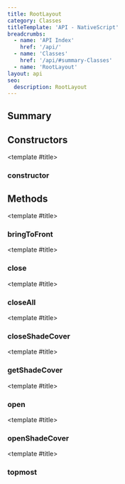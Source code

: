 ```yaml
---
title: RootLayout
category: Classes
titleTemplate: 'API - NativeScript'
breadcrumbs: 
  - name: 'API Index'
    href: '/api/'
  - name: 'Classes'
    href: '/api/#summary-Classes'
  - name: 'RootLayout'
layout: api
seo:
  description: RootLayout
---
```


<!-- This page is auto generated, do not edit manually. -->
<!-- Run "yarn generate:api-docs" to regenerate -->

<script setup lang="ts">
  import { provide } from "vue";
  import API_DATA from "./RootLayout.data.json";
  
  provide('API_DATA', API_DATA);
</script>

<APIRefHierarchy v-once />

## <Heading ignore>Summary</Heading>

<APIRefSummary v-once />

## Constructors

<div class="">

<APIRef for="37745" v-once>

<template #title>

### constructor

</template>

</APIRef>

</div>

## Methods

<div class="">

<APIRef for="37757" v-once>

<template #title>

### bringToFront

</template>

</APIRef>

</div>

<div class="">

<APIRef for="37751" v-once>

<template #title>

### close

</template>

</APIRef>

</div>

<div class="">

<APIRef for="37761" v-once>

<template #title>

### closeAll

</template>

</APIRef>

</div>

<div class="">

<APIRef for="37768" v-once>

<template #title>

### closeShadeCover

</template>

</APIRef>

</div>

<div class="">

<APIRef for="37763" v-once>

<template #title>

### getShadeCover

</template>

</APIRef>

</div>

<div class="">

<APIRef for="37747" v-once>

<template #title>

### open

</template>

</APIRef>

</div>

<div class="">

<APIRef for="37765" v-once>

<template #title>

### openShadeCover

</template>

</APIRef>

</div>

<div class="">

<APIRef for="37755" v-once>

<template #title>

### topmost

</template>

</APIRef>

</div>
